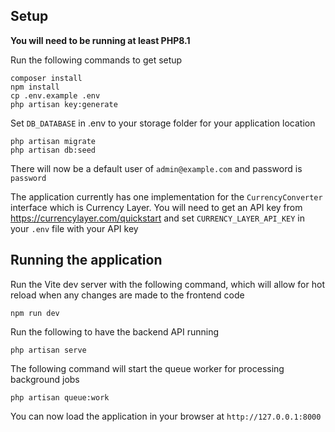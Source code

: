 
## Setup
**You will need to be running at least PHP8.1**

Run the following commands to get setup

```shell
composer install
npm install
cp .env.example .env
php artisan key:generate
```

Set `DB_DATABASE` in .env to your storage folder for your application location

```shell
php artisan migrate
php artisan db:seed
```

There will now be a default user of `admin@example.com` and password is `password`

The application currently has one implementation for the `CurrencyConverter` interface which is Currency Layer. You will need to get an API key from https://currencylayer.com/quickstart and set `CURRENCY_LAYER_API_KEY` in your `.env` file with your API key

## Running the application

Run the Vite dev server with the following command, which will allow for hot reload when any changes are made to the frontend code
```shell
npm run dev
```

Run the following to have the backend API running

```shell
php artisan serve
```

The following command will start the queue worker for processing background jobs
```shell
php artisan queue:work
```

You can now load the application in your browser at `http://127.0.0.1:8000`

